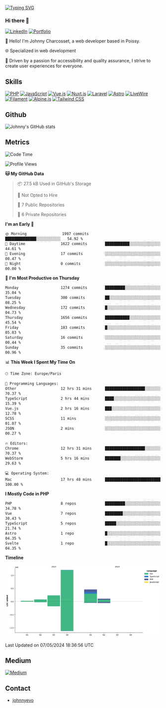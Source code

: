 [![Typing SVG](https://readme-typing-svg.demolab.com?font=Fira+Code&pause=1000&random=false&width=435&lines=Johnny+Charcosset;Web+Developer)](https://git.io/typing-svg)

### Hi there 👋
[![LinkedIn](https://img.shields.io/badge/LinkedIn-0077B5?style=for-the-badge&logo=linkedin&logoColor=white)](https://www.linkedin.com/in/johnny-charcosset/)
[![Portfolio](https://img.shields.io/badge/Portfolio-4285F4?style=for-the-badge&logo=google-chrome&logoColor=white)](https://johnnyevo.github.io/)

👋 Hello! I'm Johnny Charcosset, a web developer based in Poissy.

🌐 Specialized in web development

🚀 Driven by a passion for accessibility and quality assurance, I strive to create user experiences for everyone.

## Skills

[![PHP](https://img.shields.io/badge/PHP-777BB4?style=for-the-badge&logo=php&logoColor=white)](https://www.php.net/)
[![JavaScript](https://img.shields.io/badge/JavaScript-F7DF1E?style=for-the-badge&logo=javascript&logoColor=black)](https://developer.mozilla.org/en-US/docs/Web/JavaScript)
[![Vue.js](https://img.shields.io/badge/Vue.js-4FC08D?style=for-the-badge&logo=vue.js&logoColor=white)](https://vuejs.org/)
[![Nuxt.js](https://img.shields.io/badge/Nuxt.js-00C58E?style=for-the-badge&logo=nuxt.js&logoColor=white)](https://nuxtjs.org/)
[![Laravel](https://img.shields.io/badge/Laravel-FF2D20?style=for-the-badge&logo=laravel&logoColor=white)](https://laravel.com/)
[![Astro](https://img.shields.io/badge/Astro-0B3E59?style=for-the-badge&logo=astro&logoColor=white)](https://astro.build/)
[![LiveWire](https://img.shields.io/badge/LiveWire-FF3E00?style=for-the-badge&logo=livewire&logoColor=white)](https://laravel-livewire.com/)
[![Filament](https://img.shields.io/badge/Filament-253E46?style=for-the-badge&logo=https://filamentphp.com/favicon/favicon-32x32.png?v=w1dBNxT7Wg&logoColor=white)](https://filamentadmin.com/)
[![Alpine.js](https://img.shields.io/badge/Alpine.js-8BC0D0?style=for-the-badge&logo=alpine.js&logoColor=black)](https://alpinejs.dev/)
[![Tailwind CSS](https://img.shields.io/badge/Tailwind_CSS-38B2AC?style=for-the-badge&logo=tailwind-css&logoColor=white)](https://tailwindcss.com/)

## Github

![Johnny's GitHub stats](https://github-readme-stats.vercel.app/api?username=JohnnyEvo&show_icons=true&theme=transparent)

## Metrics

<!--START_SECTION:waka-->
![Code Time](http://img.shields.io/badge/Code%20Time-459%20hrs%2056%20mins-blue)

![Profile Views](http://img.shields.io/badge/Profile%20Views-0-blue)

**🐱 My GitHub Data** 

> 📦 27.5 kB Used in GitHub's Storage 
 > 
> 🚫 Not Opted to Hire
 > 
> 📜 7 Public Repositories 
 > 
> 🔑 6 Private Repositories 
 > 
**I'm an Early 🐤** 

```text
🌞 Morning                1997 commits        ██████████████░░░░░░░░░░░   54.92 % 
🌆 Daytime                1622 commits        ███████████░░░░░░░░░░░░░░   44.61 % 
🌃 Evening                17 commits          ░░░░░░░░░░░░░░░░░░░░░░░░░   00.47 % 
🌙 Night                  0 commits           ░░░░░░░░░░░░░░░░░░░░░░░░░   00.00 % 
```
📅 **I'm Most Productive on Thursday** 

```text
Monday                   1274 commits        █████████░░░░░░░░░░░░░░░░   35.04 % 
Tuesday                  300 commits         ██░░░░░░░░░░░░░░░░░░░░░░░   08.25 % 
Wednesday                172 commits         █░░░░░░░░░░░░░░░░░░░░░░░░   04.73 % 
Thursday                 1656 commits        ███████████░░░░░░░░░░░░░░   45.54 % 
Friday                   183 commits         █░░░░░░░░░░░░░░░░░░░░░░░░   05.03 % 
Saturday                 16 commits          ░░░░░░░░░░░░░░░░░░░░░░░░░   00.44 % 
Sunday                   35 commits          ░░░░░░░░░░░░░░░░░░░░░░░░░   00.96 % 
```


📊 **This Week I Spent My Time On** 

```text
🕑︎ Time Zone: Europe/Paris

💬 Programming Languages: 
Other                    12 hrs 31 mins      ██████████████████░░░░░░░   70.37 % 
TypeScript               2 hrs 44 mins       ████░░░░░░░░░░░░░░░░░░░░░   15.39 % 
Vue.js                   2 hrs 16 mins       ███░░░░░░░░░░░░░░░░░░░░░░   12.78 % 
SCSS                     11 mins             ░░░░░░░░░░░░░░░░░░░░░░░░░   01.07 % 
JSON                     2 mins              ░░░░░░░░░░░░░░░░░░░░░░░░░   00.27 % 

🔥 Editors: 
Chrome                   12 hrs 31 mins      ██████████████████░░░░░░░   70.37 % 
WebStorm                 5 hrs 16 mins       ███████░░░░░░░░░░░░░░░░░░   29.63 % 

💻 Operating System: 
Mac                      17 hrs 48 mins      █████████████████████████   100.00 % 
```

**I Mostly Code in PHP** 

```text
PHP                      8 repos             █████████░░░░░░░░░░░░░░░░   34.78 % 
Vue                      7 repos             ████████░░░░░░░░░░░░░░░░░   30.43 % 
TypeScript               5 repos             █████░░░░░░░░░░░░░░░░░░░░   21.74 % 
Astro                    1 repo              █░░░░░░░░░░░░░░░░░░░░░░░░   04.35 % 
Svelte                   1 repo              █░░░░░░░░░░░░░░░░░░░░░░░░   04.35 % 
```



**Timeline**

![Lines of Code chart](https://raw.githubusercontent.com/JohnnyEvo/JohnnyEvo/main/assets/bar_graph.png)


 Last Updated on 07/05/2024 18:36:56 UTC
<!--END_SECTION:waka-->

## Medium

[![Medium](https://github-readme-medium.vercel.app/?username=johnny.charcosset&limit=3)](https://medium.com/@@johnny.charcosset)

## Contact

- [johnnyevo](https://johnnyevo.github.io/)
